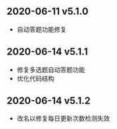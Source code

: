## 2020-06-11 v5.1.0
  - 自动答题功能修复
## 2020-06-14 v5.1.1
  - 修复多选题自动答题功能
  - 优化代码结构
## 2020-06-14 v5.1.2
  - 改名以修复每日更新次数检测失效